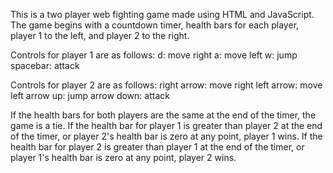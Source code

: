 This is a two player web fighting game made using HTML and JavaScript. The game begins with a countdown timer, health bars for each player, player 1 to the left, and player 2 to the right.

Controls for player 1 are as follows: 
  d: move right 
  a: move left 
  w: jump 
  spacebar: attack

Controls for player 2 are as follows: 
  right arrow: move right 
  left arrow: move left 
  arrow up: jump 
  arrow down: attack

If the health bars for both players are the same at the end of the timer, the game is a tie. 
If the health bar for player 1 is greater than player 2 at the end of the timer, or player 2's health bar is zero at any point, player 1 wins. 
If the health bar for player 2 is greater than player 1 at the end of the timer, or player 1's health bar is zero at any point, player 2 wins.
